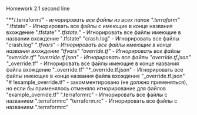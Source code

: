 Homework 2.1
second line

"**/.terraform/*" - игнорировать все файлы из всех папок ".terraform"
"*.tfstate" - Игнорировать все файлы с имеющие в конце названия вхождение ".tfstate"
"*.tfstate.*" - Игнорировать все файлы имеющие в названии вхождение ".tfstate"
"crash.log" - Игнорировать все файлы "crash.log"
"*.tfvars" - Игнорировать все файлы имеющие в конце названия вхождение "tfvars"
"override.tf" - Игнорировать все файлы "override.tf"
"override.tf.json" - Игнорировать все файлы "override.tf.json"
"*_override.tf" - Игнорировать все файлы имеющие в конце названия файла вхождение "_override.tf"
"*_override.tf.json" - Игнорировать все файлы имеющие в конце названия файла вхождение "_override.tf.json"
"# !example_override.tf" - закомментировано (не должно применяться), но если бы применялось отменяло игнорирование для файлов "example_override.tf"
".terraformrc" - Игнорировать все файлы с названием ".terraformrc"
"terraform.rc" - Игнорировать все файлы c названием ".terraformrc"